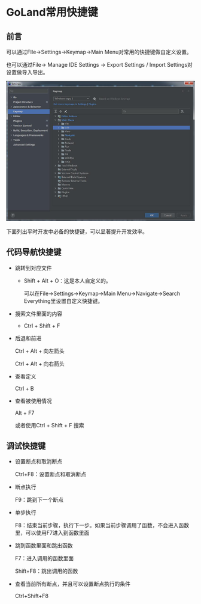 # GoLand常用快捷键

## 前言

可以通过FIle->Settings->Keymap->Main Menu对常用的快捷键做自定义设置。

也可以通过File-> Manage IDE Settings -> Export Settings / Import Settings对设置做导入导出。

![GoLand快捷键设置界面](../../img/goland.jpg)

下面列出平时开发中必备的快捷键，可以显著提升开发效率。

## 代码导航快捷键

* 跳转到对应文件

  * Shift + Alt + O：这是本人自定义的。

    可以在File->Settings->Keymap->Main Menu->Navigate->Search Everything里设置自定义快捷键。

* 搜索文件里面的内容

  * Ctrl + Shift + F

* 后退和前进

  Ctrl + Alt + 向左箭头

  Ctrl + Alt + 向右箭头

* 查看定义

  Ctrl + B

* 查看被使用情况

  Alt + F7

  或者使用Ctrl + Shift + F 搜索

  

## 调试快捷键

* 设置断点和取消断点

  Ctrl+F8：设置断点和取消断点

* 断点执行

  F9：跳到下一个断点

* 单步执行

  F8：结束当前步骤，执行下一步。如果当前步骤调用了函数，不会进入函数里，可以使用F7进入到函数里面

* 跳到函数里面和跳出函数

  F7：进入调用的函数里面

  Shift+F8：跳出调用的函数

* 查看当前所有断点，并且可以设置断点执行的条件

  Ctrl+Shift+F8

